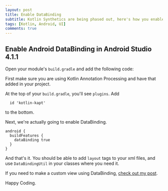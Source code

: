 ```yaml
---
layout: post
title: Enable DataBinding
subtitle: Kotlin Synthetics are being phased out, here's how you enable DataBinding
tags: [Kotlin, Android, UI]
comments: true
---
```


## Enable Android DataBinding in Android Studio 4.1.1

Open your module's `build.gradle` and add the following code:

First make sure you are using Kotlin Annotation Processing and have that added in your project.

At the top of your `build.gradle`, you'll see `plugins`. Add

```
  id 'kotlin-kapt'
```

to the bottom.

Next, we're actually going to enable DataBinding.

```
android {
  buildFeatures {
    dataBinding true
  }
}
```

And that's it. You should be able to add `layout` tags to your xml files, and use `DataBindingUtil` in your classes where you need it.

If you need to make a custom view using DataBinding, [check out my post](https://antlip.dev/2020-11-27-Kotlin-Custom-View-with-DataBinding/).

Happy Coding. 
